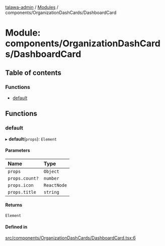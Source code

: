 [talawa-admin](../README.md) / [Modules](../modules.md) / components/OrganizationDashCards/DashboardCard

# Module: components/OrganizationDashCards/DashboardCard

## Table of contents

### Functions

- [default](components_OrganizationDashCards_DashboardCard.md#default)

## Functions

### default

▸ **default**(`props`): `Element`

#### Parameters

| Name | Type |
| :------ | :------ |
| `props` | `Object` |
| `props.count?` | `number` |
| `props.icon` | `ReactNode` |
| `props.title` | `string` |

#### Returns

`Element`

#### Defined in

[src/components/OrganizationDashCards/DashboardCard.tsx:6](https://github.com/disha1202/talawa-admin/blob/171fdd3/src/components/OrganizationDashCards/DashboardCard.tsx#L6)
